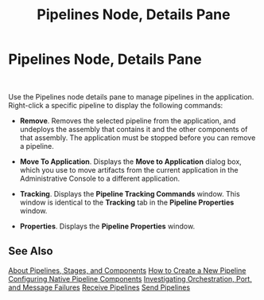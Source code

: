 ﻿---
title: Pipelines Node, Details Pane
TOCTitle: Pipelines Node, Details Pane
ms:assetid: 8ff897fc-c8a4-4bf8-8d2f-dd03484f2996
ms:mtpsurl: https://msdn.microsoft.com/en-us/library/Aa561365(v=BTS.80)
ms:contentKeyID: 51529665
ms.date: 08/30/2017
mtps_version: v=BTS.80
f1_keywords:
- bts10.admin.resultsobject.pipeline
---

# Pipelines Node, Details Pane

 

Use the Pipelines node details pane to manage pipelines in the application. Right-click a specific pipeline to display the following commands:

  - **Remove**. Removes the selected pipeline from the application, and undeploys the assembly that contains it and the other components of that assembly. The application must be stopped before you can remove a pipeline.

  - **Move To Application**. Displays the **Move to Application** dialog box, which you use to move artifacts from the current application in the Administrative Console to a different application.

  - **Tracking**. Displays the **Pipeline Tracking Commands** window. This window is identical to the **Tracking** tab in the **Pipeline Properties** window.

  - **Properties**. Displays the **Pipeline Properties** window.

## See Also

[About Pipelines, Stages, and Components](https://msdn.microsoft.com/library/aa577959\(v=bts.80\))  
[How to Create a New Pipeline](https://msdn.microsoft.com/library/aa578387\(v=bts.80\))  
[Configuring Native Pipeline Components](https://msdn.microsoft.com/library/aa577837\(v=bts.80\))  
[Investigating Orchestration, Port, and Message Failures](https://msdn.microsoft.com/library/aa560126\(v=bts.80\))  
[Receive Pipelines](https://msdn.microsoft.com/library/aa561803\(v=bts.80\))  
[Send Pipelines](https://msdn.microsoft.com/library/aa547976\(v=bts.80\))

